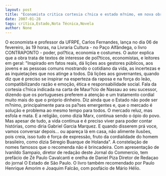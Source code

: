 ```yaml
---
layout: post
title: "Economista critica cortesia c?nica e estado m?nimo, em nova obra"
date: 2007-01-28
tags: crítica,Estado,Nota Técnica,Novela
author: None
---
```

O economista e professor da UFRPE, Carlos Fernandes, lança no dia 06 de fevereiro, às 19 horas, na Livraria Cultura - no Paço Alfândega, o livro CONTRAPONTO - poder, pol?tica, economia e costumes.
O autor explica que a obra trata de textos de interesse de pol?ticos, economistas, e leitores em geral: 
\"Inspirado em fatos reais, dá lições aos gestores públicos, aos jovens e as pessoas comuns mostrando o cotidiano da vida, as incertezas e as inquietações que nos atinge a todos. 
Dá lições aos governantes, quando diz que é preciso se inspirar na esperteza da raposa e na força do leão, compatibilizando razão e emoção, ética e responsabilidade social. 
Fala da cortesia c?nica indicada na carta de Maur?cio de Nassau ao seu sucessor, dizendo que os portugueses preferem a atenção e um tratamento cordial muito mais do que o próprio dinheiro.
Diz ainda que o Estado não pode ser m?nimo, principalmente para os pa?ses emergentes e, que o mercado é solução e problema ao mesmo tempo para todos. 
O mercado reluz, mas esfola e mata. 
E a religião, como dizia Marx, continua sendo o ópio do povo. 
Mas apesar de tudo, a vida continua e é preciso viver para poder contar histórias, como diria Gabriel Garcia Marquez. 
E quando disserem prá voce, vamos conversar depois... ou apareça lá em casa, não alimente ilusões, pois creia, isso tudo é força de expressão, fruto da cordialidade do homem brasileiro, como dizia Séregio Buarque de Holanda\". 
A constelação de nomes famosos que o recomenda não é brincadeira. Com apresentação de Ivanildo Sampaio, diretor de redação deste Jornal do Commercio, tem prefácio de Zé Paulo Cavalcanti e orelha de Daniel Piza Diretor de Redaçao do jornal O Estado de São Paulo. 
O livro também recomendado por Paulo Henrique Amorim e Joaquim Falcão, com posfácio de Mário Hélio.  